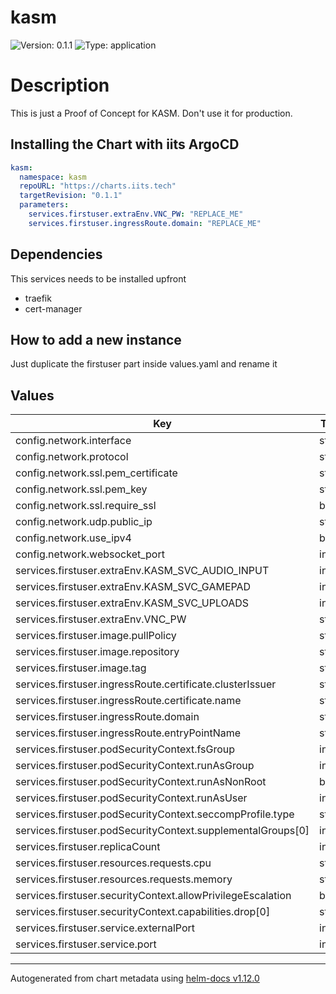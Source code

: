 # kasm

![Version: 0.1.1](https://img.shields.io/badge/Version-0.1.1-informational?style=flat-square) ![Type: application](https://img.shields.io/badge/Type-application-informational?style=flat-square)

# Description

This is just a Proof of Concept for KASM. Don't use it for production.

## Installing the Chart with iits ArgoCD
```yaml
kasm:
  namespace: kasm
  repoURL: "https://charts.iits.tech"
  targetRevision: "0.1.1"
  parameters:
    services.firstuser.extraEnv.VNC_PW: "REPLACE_ME"
    services.firstuser.ingressRoute.domain: "REPLACE_ME"
```

## Dependencies

This services needs to be installed upfront

- traefik
- cert-manager

## How to add a new instance

Just duplicate the firstuser part inside values.yaml and rename it

## Values

| Key | Type | Default | Description |
|-----|------|---------|-------------|
| config.network.interface | string | `"0.0.0.0"` |  |
| config.network.protocol | string | `"http"` |  |
| config.network.ssl.pem_certificate | string | `"/opt/kasm/current/certs/tls.crt"` |  |
| config.network.ssl.pem_key | string | `"/opt/kasm/current/certs/tls.key"` |  |
| config.network.ssl.require_ssl | bool | `true` |  |
| config.network.udp.public_ip | string | `"auto"` |  |
| config.network.use_ipv4 | bool | `true` |  |
| config.network.websocket_port | int | `6091` |  |
| services.firstuser.extraEnv.KASM_SVC_AUDIO_INPUT | int | `0` |  |
| services.firstuser.extraEnv.KASM_SVC_GAMEPAD | int | `0` |  |
| services.firstuser.extraEnv.KASM_SVC_UPLOADS | int | `0` |  |
| services.firstuser.extraEnv.VNC_PW | string | `nil` | Required |
| services.firstuser.image.pullPolicy | string | `"IfNotPresent"` |  |
| services.firstuser.image.repository | string | `"kasmweb/ubuntu-focal-desktop"` |  |
| services.firstuser.image.tag | string | `"1.13.0"` |  |
| services.firstuser.ingressRoute.certificate.clusterIssuer | string | `"letsencrypt"` |  |
| services.firstuser.ingressRoute.certificate.name | string | `nil` |  |
| services.firstuser.ingressRoute.domain | string | `nil` | Required |
| services.firstuser.ingressRoute.entryPointName | string | `"websecure"` |  |
| services.firstuser.podSecurityContext.fsGroup | int | `2000` |  |
| services.firstuser.podSecurityContext.runAsGroup | int | `1000` |  |
| services.firstuser.podSecurityContext.runAsNonRoot | bool | `true` |  |
| services.firstuser.podSecurityContext.runAsUser | int | `1000` |  |
| services.firstuser.podSecurityContext.seccompProfile.type | string | `"RuntimeDefault"` |  |
| services.firstuser.podSecurityContext.supplementalGroups[0] | int | `9001` |  |
| services.firstuser.replicaCount | int | `1` |  |
| services.firstuser.resources.requests.cpu | string | `"400m"` |  |
| services.firstuser.resources.requests.memory | string | `"1024Mi"` |  |
| services.firstuser.securityContext.allowPrivilegeEscalation | bool | `false` |  |
| services.firstuser.securityContext.capabilities.drop[0] | string | `"ALL"` |  |
| services.firstuser.service.externalPort | int | `6901` |  |
| services.firstuser.service.port | int | `6901` |  |

----------------------------------------------
Autogenerated from chart metadata using [helm-docs v1.12.0](https://github.com/norwoodj/helm-docs/releases/v1.12.0)
